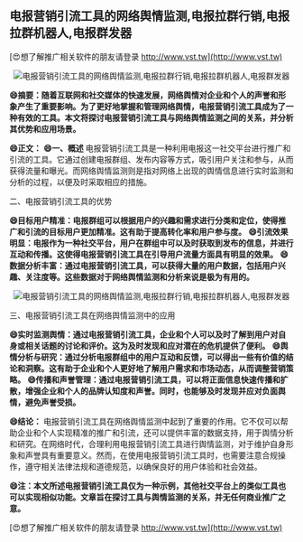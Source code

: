 ## **电报营销引流工具的网络舆情监测,电报拉群行销,电报拉群机器人,电报群发器**

[😍想了解推广相关软件的朋友请登录 http://www.vst.tw](http://www.vst.tw)

 <center><img src="https://vst.tw/MP4/tuiguang/png/6.png" alt="电报营销引流工具的网络舆情监测,电报拉群行销,电报拉群机器人,电报群发器"></center>

**😄摘要：随着互联网和社交媒体的快速发展，网络舆情对企业和个人的声誉和形象产生了重要影响。为了更好地掌握和管理网络舆情，电报营销引流工具成为了一种有效的工具。本文将探讨电报营销引流工具与网络舆情监测之间的关系，并分析其优势和应用场景。**

**😄正文：**
**😄一、概述**
电报营销引流工具是一种利用电报这一社交平台进行推广和引流的工具。它通过创建电报群组、发布内容等方式，吸引用户关注和参与，从而获得流量和曝光。而网络舆情监测则是指对网络上出现的舆情信息进行实时监测和分析的过程，以便及时采取相应的措施。

二、电报营销引流工具的优势

**😄目标用户精准：电报群组可以根据用户的兴趣和需求进行分类和定位，使得推广和引流的目标用户更加精准。这有助于提高转化率和用户参与度。**
**😄引流效果明显：电报作为一种社交平台，用户在群组中可以及时获取到发布的信息，并进行互动和传播。这使得电报营销引流工具在引导用户流量方面具有明显的效果。**
**😄数据分析丰富：通过电报营销引流工具，可以获得大量的用户数据，包括用户兴趣、关注度等。这些数据对于网络舆情监测和分析来说是极为有用的。**

 <center><img src="https://vst.tw/MP4/tuiguang/png/3.png" alt="电报营销引流工具的网络舆情监测,电报拉群行销,电报拉群机器人,电报群发器"></center>

三、电报营销引流工具在网络舆情监测中的应用

**😄实时监测舆情：通过电报营销引流工具，企业和个人可以及时了解到用户对自身或相关话题的讨论和评价。这为及时发现和应对潜在的危机提供了便利。**
**😄舆情分析与研究：通过分析电报群组中的用户互动和反馈，可以得出一些有价值的结论和洞察。这有助于企业和个人更好地了解用户需求和市场动态，从而调整营销策略。**
**😄传播和声誉管理：通过电报营销引流工具，可以将正面信息快速传播和扩散，增强企业和个人的品牌认知度和声誉。同时，也能够及时发现并应对负面舆情，避免声誉受损。**

**😄结论：**
电报营销引流工具在网络舆情监测中起到了重要的作用。它不仅可以帮助企业和个人实现精准的推广和引流，还可以提供丰富的数据支持，用于舆情分析和研究。在网络时代，合理利用电报营销引流工具进行舆情监测，对于维护自身形象和声誉具有重要意义。然而，在使用电报营销引流工具时，也需要注意合规操作，遵守相关法律法规和道德规范，以确保良好的用户体验和社会效益。

**😄注：本文所述电报营销引流工具仅为一种示例，其他社交平台上的类似工具也可以实现相似功能。文章旨在探讨工具与舆情监测的关系，并无任何商业推广之意。**

[😍想了解推广相关软件的朋友请登录 http://www.vst.tw](http://www.vst.tw)



